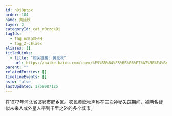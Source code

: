 ```yaml
---
id: h9j8ptpx
order: 184
name: 黄延秋
layer: 2
categoryId: cat_r0rzgkOi
tagIds:
  - tag_onKpmFeH
  - tag_Z-cEla6x
aliases: []
titledLinks:
  - title: "相关链接: 黄延秋"
    url: https://baike.baidu.com/item/%E9%BB%84%E5%BB%B6%E7%A7%8B%E4%BA%8B%E4%BB%B6/3270760
parent: ""
relatedEntries: []
timelineEvents: []
nsfw: false
lastUpdated: 1758087125
---
```


在1977年河北省邯郸市肥乡区。农民黄延秋声称在三次神秘失踪期间，被两名疑似未来人或外星人带到千里之外的多个城市。